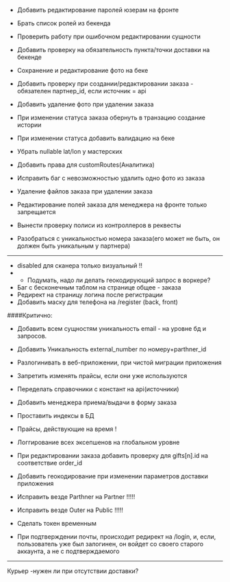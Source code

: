 -   Добавить редактирование паролей юзерам на фронте
-   Брать список ролей из бекенда
-   Проверить работу при ошибочном редактировании сущности
-   Добавить проверку на обязательность пункта/точки доставки на бекенде
-   Сохранение и редактирование фото на беке
-   Добавить проверку при создании/редактировании заказа - обязателен партнер_id, если источник = api
-   Добавить удаление фото при удалении заказа
-   При изменении статуса заказа обернуть в транзацию создание истории
-   При изменении статуса добавить валидацию на беке
-   Убрать nullable lat/lon у мастерских
-   Добавить права для customRoutes(Аналитика)

-   Исправить баг с невозможностью удалить одно фото из заказа
-   Удаление файлов заказа при удалении заказа

-   Редактирование полей заказа для менеджера на фронте только запрещается
-   Вынести проверку полиси из контроллеров в реквесты
-   Разобраться с уникальностью номера заказа(его может не быть, он должен быть уникальным у партнера)
---
- disabled для сканера только визуальный !!
- - Подумать, надо ли делать геокодирующий запрос в воркере?
- Баг с бесконечным таблом на странице общее - заказа
- Редирект на страницу логина после регистрации
- Добавить маску для телефона на /register (back, front)

####Критично:

- Добавить всем сущностям уникальность email - на уровне бд и запросов.
- Добавить Уникальность external_number по номеру+parthner_id
- Разлогинивать в веб-приложении, при чистой миграции приложения
- Запретить изменять прайсы, если они уже используются
- Переделать справочники с констант на api(источники)
- Добавить менеджера приема/выдачи в форму заказа
- Проставить индексы в БД
- Прайсы, действующие на время !
- Логгирование всех эксепшенов на глобальном уровне
- При редактировании заказа добавить проверку для gifts[n].id на соответствие order_id
- Добавить геокодирование при изменении параметров доставки приложения

- Исправить везде Parthner на Partner !!!!!
- Исправить везде Outer на Public !!!!!
- Сделать токен временным

- При подтверждении почты, происходит редирект на /login, и, если, пользователь уже был залогинен, он войдет со своего старого аккаунта, а не с подтверждаемого

---


Курьер -нужен ли при отсутствии доставки?
